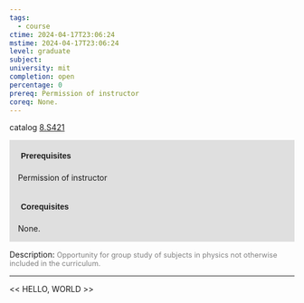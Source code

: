 ```yaml
---
tags:
  - course
ctime: 2024-04-17T23:06:24
mstime: 2024-04-17T23:06:24
level: graduate
subject: 
university: mit
completion: open
percentage: 0
prereq: Permission of instructor
coreq: None.
---
```


catalog [8.S421](http://student.mit.edu/catalog/m8b.html#8.S421)

<span style="display: block; padding: 15px; background-color: rgb(100, 100, 100, 0.2);"><font id="m_prereq3784_0" style="display: block; font-family: Arial, sans-serif; font-weight: bold; padding: 5px">Prerequisites</font><br><span id="prereq3784_0">Permission of instructor</span></span>
<span style="display: block; padding: 15px; background-color: rgb(100, 100, 100, 0.2);"><font id="m_coreq3784_0" style="display: block; font-family: Arial, sans-serif; font-weight: bold; padding: 5px">Corequisites</font><br><span id="coreq3784_0">None.</span></span>

<font style="">Description:</font>
<font style="color: grey; font-size: 0.8rem;">Opportunity for group study of subjects in physics not otherwise included in the curriculum.</font>



---

<< HELLO, WORLD >>
